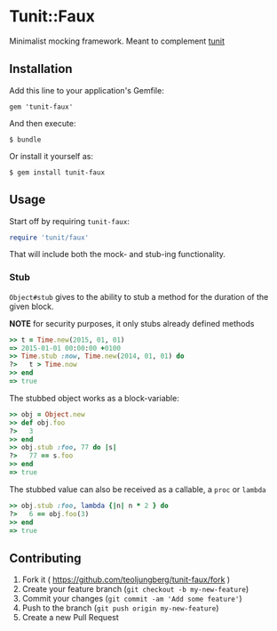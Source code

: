 # Tunit::Faux

Minimalist mocking framework.
Meant to complement [tunit][]

[tunit]: https://github.com/teoljungberg/tunit

## Installation

Add this line to your application's Gemfile:

    gem 'tunit-faux'

And then execute:

    $ bundle

Or install it yourself as:

    $ gem install tunit-faux

## Usage

Start off by requiring `tunit-faux`:
```ruby
require 'tunit/faux'
```

That will include both the mock- and stub-ing functionality.

### Stub
`Object#stub` gives to the ability to stub a method for the duration of
the given block.

**NOTE** for security purposes, it only stubs already defined methods

```ruby
>> t = Time.new(2015, 01, 01)
=> 2015-01-01 00:00:00 +0100
>> Time.stub :now, Time.new(2014, 01, 01) do
?>   t > Time.now
>> end
=> true
```

The stubbed object works as a block-variable:
```ruby
>> obj = Object.new
>> def obj.foo
?>   3
>> end
>> obj.stub :foo, 77 do |s|
?>   77 == s.foo
>> end
=> true
```

The stubbed value can also be received as a callable, a `proc` or `lambda`
```ruby
>> obj.stub :foo, lambda {|n| n * 2 } do
?>   6 == obj.foo(3)
>> end
=> true
```

## Contributing

1. Fork it ( https://github.com/teoljungberg/tunit-faux/fork )
2. Create your feature branch (`git checkout -b my-new-feature`)
3. Commit your changes (`git commit -am 'Add some feature'`)
4. Push to the branch (`git push origin my-new-feature`)
5. Create a new Pull Request
